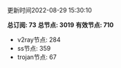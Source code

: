 更新时间2022-08-29 15:30:10

**总订阅: 73**
**总节点: 3019**
**有效节点: 710**
- v2ray节点: 284
- ss节点: 359
- trojan节点: 67
